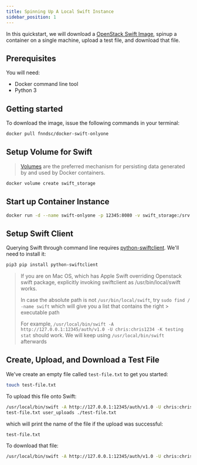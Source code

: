 ```yaml
---
title: Spinning Up A Local Swift Instance
sidebar_position: 1
---
```


[//]: # (Copyright Jiaqi Liu)

[//]: # (Licensed under the Apache License, Version 2.0 &#40;the "License"&#41;;)
[//]: # (you may not use this file except in compliance with the License.)
[//]: # (You may obtain a copy of the License at)

[//]: # (    http://www.apache.org/licenses/LICENSE-2.0)

[//]: # (Unless required by applicable law or agreed to in writing, software)
[//]: # (distributed under the License is distributed on an "AS IS" BASIS,)
[//]: # (WITHOUT WARRANTIES OR CONDITIONS OF ANY KIND, either express or implied.)
[//]: # (See the License for the specific language governing permissions and)
[//]: # (limitations under the License.)

In this quickstart, we will download a [OpenStack Swift Image](https://hub.docker.com/r/fnndsc/docker-swift-onlyone),
spinup a container on a single machine, upload a test file, and download that file.

Prerequisites
-------------

You will need:

* Docker command line tool
* Python 3

Getting started
---------------

To download the image, issue the following commands in your terminal:

```bash
docker pull fnndsc/docker-swift-onlyone
```

Setup Volume for Swift
----------------------

> [Volumes](https://docs.docker.com/storage/volumes/) are the preferred mechanism for persisting data generated by and
> used by Docker containers.

```bash
docker volume create swift_storage
```

Start up Container Instance
---------------------------

```bash
docker run -d --name swift-onlyone -p 12345:8080 -v swift_storage:/srv -t fnndsc/docker-swift-onlyone
```

Setup Swift Client
------------------

Querying Swift through command line requires [python-swiftclient](https://pypi.org/project/python-swiftclient/). We'll
need to install it:

```bash
pip3 pip install python-swiftclient
```

> If you are on Mac OS, which has Apple Swift overriding Openstack swift package, explicitly invoking swiftclient as
> /usr/bin/local/swift works.
>
> In case the absolute path is not `/usr/bin/local/swift`, try `sudo find / -name swift` which will give you a list
> that contains the right > executable path
>
> For example, `/usr/local/bin/swift -A http://127.0.0.1:12345/auth/v1.0 -U chris:chris1234 -K testing stat` should
> work. We will keep using `/usr/local/bin/swift` afterwards

Create, Upload, and Download a Test File
----------------------------------------

We've create an empty file called `test-file.txt` to get you started:

```bash
touch test-file.txt
```

To upload this file onto Swift:

```bash
/usr/local/bin/swift -A http://127.0.0.1:12345/auth/v1.0 -U chris:chris1234 -K testing upload --object-name
test-file.txt user_uploads ./test-file.txt
```

which will print the name of the file if the upload was successful:

```bash
test-file.txt
```

To download that file:

```bash
/usr/local/bin/swift -A http://127.0.0.1:12345/auth/v1.0 -U chris:chris1234 -K testing download user_uploads test-file.txt
```
